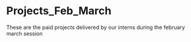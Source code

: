 # Projects_Feb_March
These are the paid projects delivered by our interns during the february march session
